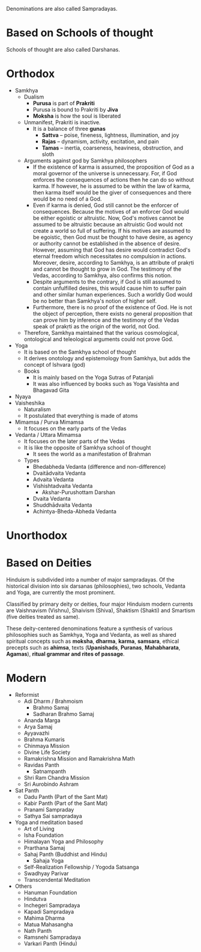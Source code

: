 Denominations are also called Sampradayas.
# Based on Schools of thought
Schools of thought are also called Darshanas.
# Orthodox
- Samkhya
	- Dualism
		- **Purusa** is part of **Prakriti**
		- Purusa is bound to Prakriti by **Jiva**
		- **Moksha** is how the soul is liberated
	- Unmanifest, Prakriti is inactive.
		- It is a balance of three **gunas**
			- **Sattva** – poise, fineness, lightness, illumination, and joy
			- **Rajas** – dynamism, activity, excitation, and pain
			- **Tamas** – inertia, coarseness, heaviness, obstruction, and sloth
	- Arguments against god by Samkhya philosophers
		- If the existence of karma is assumed, the proposition of God as a moral governor of the universe is unnecessary. For, if God enforces the consequences of actions then he can do so without karma. If however, he is assumed to be within the law of karma, then karma itself would be the giver of consequences and there would be no need of a God.
		- Even if karma is denied, God still cannot be the enforcer of consequences. Because the motives of an enforcer God would be either egoistic or altruistic. Now, God's motives cannot be assumed to be altruistic because an altruistic God would not create a world so full of suffering. If his motives are assumed to be egoistic, then God must be thought to have desire, as agency or authority cannot be established in the absence of desire. However, assuming that God has desire would contradict God's eternal freedom which necessitates no compulsion in actions. Moreover, desire, according to Samkhya, is an attribute of prakṛti and cannot be thought to grow in God. The testimony of the Vedas, according to Samkhya, also confirms this notion.
		- Despite arguments to the contrary, if God is still assumed to contain unfulfilled desires, this would cause him to suffer pain and other similar human experiences. Such a worldly God would be no better than Samkhya's notion of higher self.
		- Furthermore, there is no proof of the existence of God. He is not the object of perception, there exists no general proposition that can prove him by inference and the testimony of the Vedas speak of prakṛti as the origin of the world, not God.
	- Therefore, Samkhya maintained that the various cosmological, ontological and teleological arguments could not prove God.
- Yoga
	- It is based on the Samkhya school of thought
	- It derives onotology and epistemology from Samkhya, but adds the concept of Ishvara (god)
	- Books
		- It is mainly based on the Yoga Sutras of Patanjali
		- It was also influenced by books such as Yoga Vasishta and Bhagavad Gita
- Nyaya
- Vaisheshika
	- Naturalism
	- It postulated that everything is made of atoms
- Mimamsa / Purva Mimamsa
	- It focuses on the early parts of the Vedas
- Vedanta / Uttara Mimamsa
	- It focuses on the later parts of the Vedas
	- It is like the opposite of Samkhya school of thought
		- It sees the world as a manifestation of Brahman
	- Types
		- Bhedabheda Vedanta (difference and non-difference)
		- Dvaitādvaita Vedanta
		- Advaita Vedanta
		- Vishishtadvaita Vedanta
			- Akshar-Purushottam Darshan
		- Dvaita Vedanta
		- Shuddhādvaita Vedanta
		- Achintya-Bheda-Abheda Vedanta
# Unorthodox

# Based on Deities
Hinduism is subdivided into a number of major sampradayas. Of the historical division into six darsanas (philosophies), two schools, Vedanta and Yoga, are currently the most prominent.

Classified by primary deity or deities, four major Hinduism modern currents are Vaishnavism (Vishnu), Shaivism (Shiva), Shaktism (Shakti) and Smartism (five deities treated as same).

These deity-centered denominations feature a synthesis of various philosophies such as Samkhya, Yoga and Vedanta, as well as shared spiritual concepts such as **moksha**, **dharma**, **karma**, **samsara**, ethical precepts such as **ahimsa**, texts (**Upanishads**, **Puranas**, **Mahabharata**, **Agamas**), **ritual grammar and rites of passage**.


# Modern
- Reformist
	- Adi Dharm / Brahmoism
		- Brahmo Samaj
		- Sadharan Brahmo Samaj
	- Ananda Marga
	- Arya Samaj
	- Ayyavazhi
	- Brahma Kumaris
	- Chinmaya Mission
	- Divine Life Society
	- Ramakrishna Mission and Ramakrishna Math
	- Ravidas Panth
		- Satnampanth
	- Shri Ram Chandra Mission
	- Sri Aurobindo Ashram
- Sat Panth
	- Dadu Panth (Part of the Sant Mat)
	- Kabir Panth (Part of the Sant Mat)
	- Pranami Sampraday
	- Sathya Sai sampradaya
- Yoga and meditation based
	- Art of Living
	- Isha Foundation
	- Himalayan Yoga and Philosophy
	- Prarthana Samaj
	- Sahaj Panth (Buddhist and Hindu)
		- Sahaja Yoga
	- Self-Realization Fellowship / Yogoda Satsanga
	- Swadhyay Parivar
	- Transcendental Meditation
- Others
	- Hanuman Foundation
	- Hindutva
	- Inchegeri Sampradaya
	- Kapadi Sampradaya
	- Mahima Dharma
	- Matua Mahasangha
	- Nath Panth
	- Ramsnehi Sampradaya
	- Varkari Panth (Hindu)

